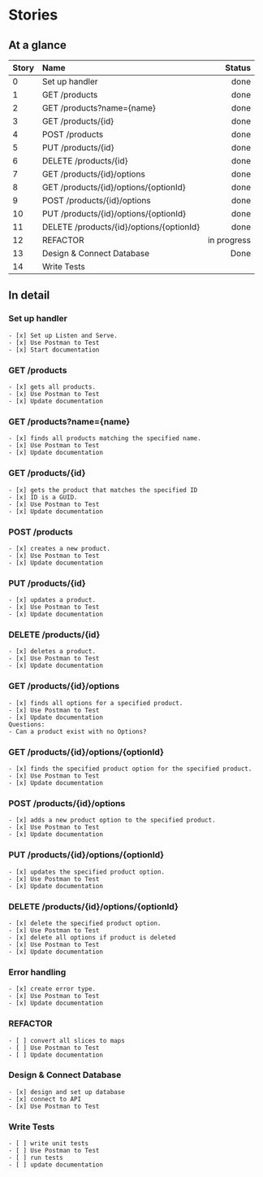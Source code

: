 # Stories

## At a glance
| Story | Name | Status |
| :--- | :--- | ---: |
| 0 | Set up handler            | done |
| 1 | GET /products             | done |
| 2 | GET /products?name={name} | done |
| 3 | GET /products/{id}        | done |
| 4 | POST /products            | done |
| 5 | PUT /products/{id}        | done |
| 6 | DELETE /products/{id}     | done |
| 7 | GET /products/{id}/options                | done |
| 8 | GET /products/{id}/options/{optionId}     | done |
| 9 | POST /products/{id}/options               | done |
| 10 | PUT /products/{id}/options/{optionId}    | done |
| 11 | DELETE /products/{id}/options/{optionId} | done |
| 12 | REFACTOR                     | in progress |
| 13 | Design & Connect Database    |  Done |
| 14 | Write Tests                  |   |

## In detail
### Set up handler
    - [x] Set up Listen and Serve.
    - [x] Use Postman to Test
    - [x] Start documentation

### GET /products
    - [x] gets all products.
    - [x] Use Postman to Test
    - [x] Update documentation

### GET /products?name={name}
    - [x] finds all products matching the specified name.
    - [x] Use Postman to Test
    - [x] Update documentation

### GET /products/{id}
    - [x] gets the product that matches the specified ID 
    - [x] ID is a GUID.
    - [x] Use Postman to Test
    - [x] Update documentation

### POST /products
    - [x] creates a new product.
    - [x] Use Postman to Test
    - [x] Update documentation

### PUT /products/{id}
    - [x] updates a product.
    - [x] Use Postman to Test
    - [x] Update documentation

### DELETE /products/{id}
    - [x] deletes a product.
    - [x] Use Postman to Test
    - [x] Update documentation

### GET /products/{id}/options
    - [x] finds all options for a specified product.
    - [x] Use Postman to Test
    - [x] Update documentation
    Questions:
    - Can a product exist with no Options?

### GET /products/{id}/options/{optionId}
    - [x] finds the specified product option for the specified product.
    - [x] Use Postman to Test
    - [x] Update documentation

### POST /products/{id}/options
    - [x] adds a new product option to the specified product.
    - [x] Use Postman to Test
    - [x] Update documentation

### PUT /products/{id}/options/{optionId}
    - [x] updates the specified product option.
    - [x] Use Postman to Test
    - [x] Update documentation

### DELETE /products/{id}/options/{optionId}
    - [x] delete the specified product option.
    - [x] Use Postman to Test
    - [x] delete all options if product is deleted
    - [x] Use Postman to Test
    - [x] Update documentation

### Error handling
    - [x] create error type.
    - [x] Use Postman to Test
    - [x] Update documentation

### REFACTOR
    - [ ] convert all slices to maps
    - [ ] Use Postman to Test
    - [ ] Update documentation

### Design & Connect Database
    - [x] design and set up database
    - [x] connect to API
    - [x] Use Postman to Test

### Write Tests
    - [ ] write unit tests
    - [ ] Use Postman to Test
    - [ ] run tests
    - [ ] update documentation